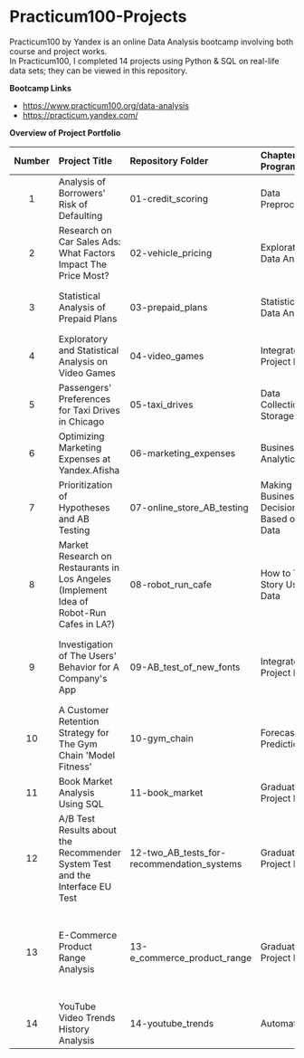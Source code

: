 # Practicum100-Projects

Practicum100 by Yandex is an online Data Analysis bootcamp involving both course and project works. <br>
In Practicum100, I completed 14 projects using Python & SQL on real-life data sets; they can be viewed in this repository.

**Bootcamp Links**

- https://www.practicum100.org/data-analysis
- https://practicum.yandex.com/

**Overview of Project Portfolio**

| Number  | Project Title | Repository Folder | Chapter from Program | Main Libraries |
| :--: |:--------------------- | :------- | :------ | :-------------- |
| 1 | Analysis of Borrowers' Risk of Defaulting | 01-credit_scoring | Data Preprocessing | *Pandas, NLTK* |
| 2 | Research on Car Sales Ads: What Factors Impact The Price Most? | 02-vehicle_pricing | Exploratory Data Analysis | Pandas, Matplotlib |
| 3 | Statistical Analysis of Prepaid Plans | 03-prepaid_plans | Statistical Data Analysis | Pandas, NumPy, SciPy, Matplotlib |
| 4 | Exploratory and Statistical Analysis on Video Games | 04-video_games | Integrated Project I | Pandas, NumPy, SciPy, Matplotlib |
| 5 | Passengers' Preferences for Taxi Drives in Chicago | 05-taxi_drives | Data Collection and Storage (SQL) | Pandas, NumPy, SciPy, Matplotlib |
| 6 | Optimizing Marketing Expenses at Yandex.Afisha | 06-marketing_expenses | Business Analytics | Pandas, NumPy, Matplotlib, Seaborn |
| 7 | Prioritization of Hypotheses and AB Testing | 07-online_store_AB_testing | Making Business Decisions Based on Data | Pandas, NumPy, SciPy, Matplotlib, Seaborn |
| 8 | Market Research on Restaurants in Los Angeles (Implement Idea of Robot-Run Cafes in LA?) | 08-robot_run_cafe | How to Tell a Story Using Data | Pandas, NumPy, Regex, NLTK, Matplotlib, Seaborn, Plotly |
| 9 | Investigation of The Users' Behavior for A Company's App | 09-AB_test_of_new_fonts | Integrated Project II | Pandas, NumPy, SciPy, Matplotlib, Seaborn, Plotly |
| 10 | A Customer Retention Strategy for The Gym Chain 'Model Fitness' | 10-gym_chain | Forecasts and Predictions | Pandas, NumPy, Scikit-learn, SciPy, Matplotlib, Seaborn |
| 11 | Book Market Analysis Using SQL | 11-book_market | Graduation Project I | Pandas, SQLAlchemy |
| 12 | A/B Test Results about the Recommender System Test and the Interface EU Test | 12-two_AB_tests_for-recommendation_systems | Graduation Project II | Pandas, NumPy, SciPy, Matplotlib, Seaborn, Plotly |
| 13 | E-Commerce Product Range Analysis | 13-e_commerce_product_range | Graduation Project III | (Python, Tableau); Pandas, NumPy, SciPy, NLTK, Matplotlib, Seaborn, Plotly |
| 14 | YouTube Video Trends History Analysis | 14-youtube_trends | Automation | (Python, Tableau); Pandas, SQLAlchemy |
